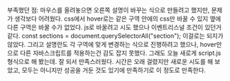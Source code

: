 부족했던 점: 마우스를 올려놓으면 오른쪽 설명이 바꾸는 식으로 만들려고 했지만, 문제가 생각보다 어려웠다. css에서 hover로는 같은 구역 안에의 css만 바꿀 수 있지 옆에 다른 구역은 바꿀 수가 없었다. js로 바꿀려고 시도 했으나 이벤트리스널 조건이 있던거 같다.  const sections = document.querySelectorAll("section"); 이걸로는 되지가 않았다. 
그리고 설명란도 각 구역에 맞게 변경하는 식으로 진행하려고 했으나, hover만으로 다른 자바스크립트를 적용하는건 감도 잡지 못했다. 
그래도 오늘 새로게 script.js형식으로 해 봤는데. 잘 되서 만족스러웠다. 시간은 오래 걸렸지만 새로운 시도를 해 보았고, 모두는 아니지만 성공을 거둔 것도 있기에 만족하기로 이 정도로 만족한다. 